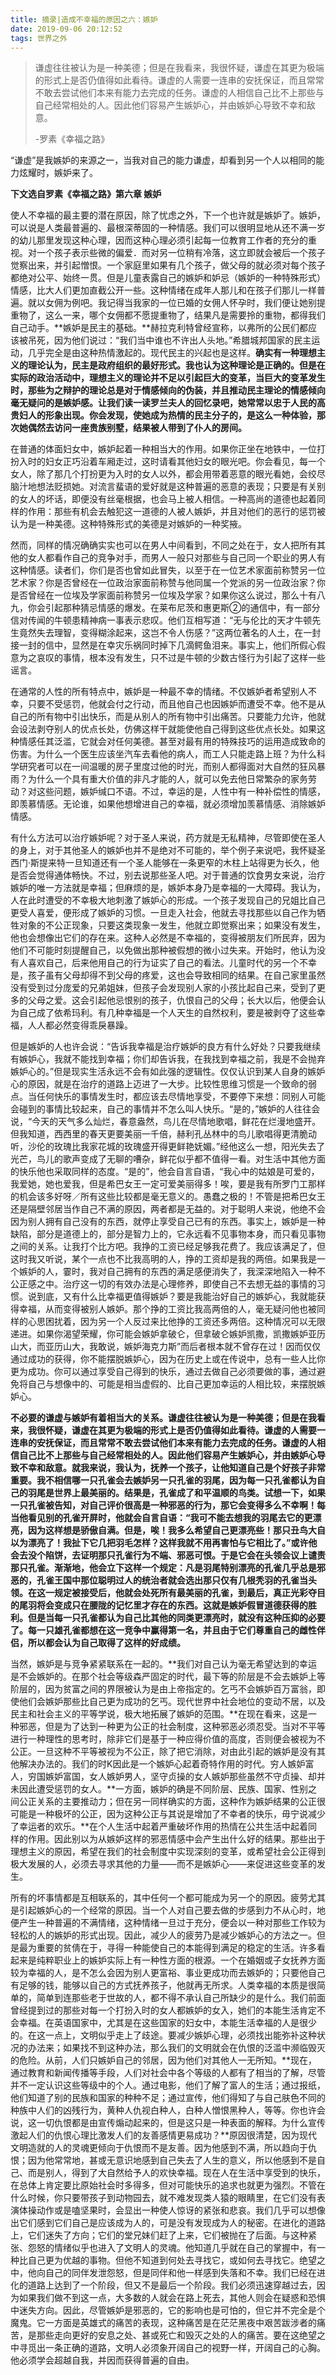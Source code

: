 ```yaml
---
title: 摘录|造成不幸福的原因之六：嫉妒
date: 2019-09-06 20:12:52
tags: 世界之外
---
```


> 谦虚往往被认为是一种美德；但是在我看来，我很怀疑，谦虚在其更为极端的形式上是否仍值得如此看待。谦虚的人需要一连串的安抚保证，而且常常不敢去尝试他们本来有能力去完成的任务。谦虚的人相信自己比不上那些与自己经常相处的人。因此他们容易产生嫉妒心，并由嫉妒心导致不幸和敌意。
>
> -罗素《幸福之路》

“谦虚”是我嫉妒的来源之一，当我对自己的能力谦虚，却看到另一个人以相同的能力炫耀时，嫉妒来了。

**下文选自罗素《幸福之路》第六章 嫉妒**

<!--more-->

使人不幸福的最主要的潜在原因，除了忧虑之外，下一个也许就是嫉妒了。嫉妒，可以说是人类最普遍的、最根深蒂固的一种情感。我们可以很明显地从还不满一岁的幼儿那里发现这种心理，因而这种心理必须引起每一位教育工作者的充分的重视。对一个孩子表示些微的偏爱．而对另一位稍有冷落，这立即就会被后一个孩子觉察出来，并引起憎恨。一个家庭里如果有几个孩子，做父母的就必须对每个孩子都绝对公平、始终一贯。但是儿童表露自己的嫉妒和妒忌（嫉妒的一种特殊形式）情感，比大人们更加直截公开一些。这种情绪在成年人那儿和在孩子们那儿一样普遍。就以女佣为例吧。我记得当我家的一位已婚的女佣人怀孕时，我们便让她别提重物了，这么一来，哪个女佣都不愿提重物了，结果凡是需要拎的重物，都得我们自己动手。**嫉妒是民主的基础。**赫拉克利特曾经宣称，以弗所的公民们都应该被吊死，因为他们说过：“我们当中谁也不许出人头地。”希腊城邦国家的民主运动，几乎完全是由这种热情激起的。现代民主的兴起也是这样。**确实有一种理想主义的理论认为，民主是政府组织的最好形式。我也认为这种理论是正确的。但是在实际的政治活动中，理想主义的理论并不足以引起巨大的变革，当巨大的变革发生时，那些为之辩护的理论总是对于情感倾向的伪装，并且推动民主理论的情感倾向毫无疑问的是嫉妒感。让我们读一读罗兰夫人的回忆录吧，她常常以忠于人民的高贵妇人的形象出现。你会发现，使她成为热情的民主分子的，是这么一种体验，那次她偶然去访问一座贵族别墅，结果被人带到了仆人的房间。**

在普通的体面妇女中，嫉妒起着一种相当大的作用。如果你正坐在地铁中，一位打扮入时的妇女正巧沿着车厢走过，这时请看其他妇女的眼光吧。你会看见，每一个女人，除了那几个打扮更为入时的女人以外，都会用带着恶意的眼光看她，会绞尽脑汁地想法贬损她。对流言蜚语的爱好就是这种普遍的恶意的表现；只要是有关别的女人的坏话，即便没有丝毫根据，也会马上被人相信。一种高尚的道德也起着同样的作用：那些有机会去触犯这一道德的人被人嫉妒，并且对他们的恶行的惩罚被认为是一种美德。这种特殊形式的美德是对嫉妒的一种奖掖。

然而，同样的情况确确实实也可以在男人中间看到，不同之处在于，女人把所有其他的女人都看作自己的竞争对手，而男人一般只对那些与自己同一个职业的男人有这种情感。读者们，你们是否也曾如此冒失，以至于在一位艺术家面前称赞另一位艺术家？你是否曾经在一位政治家面前称赞与他同属一个党派的另一位政治家？你是否曾经在一位埃及学家面前称赞另一位埃及学家？如果你这么说过，那么十有八九，你会引起那种猜忌情感的爆发。在莱布尼茨和惠更斯②的通信中，有一部分信对传闻的牛顿患精神病一事表示悲叹。他们互相写道：“无与伦比的天才牛顿先生竟然失去理智，变得糊涂起来，这岂不令人伤感？”这两位著名的人土，在一封接一封的信中，显然是在幸灾乐祸同时掉下几滴鳄鱼泪来。事实上，他们所假心假意为之哀叹的事情，根本没有发生，只不过是牛顿的少数古怪行为引起了这样一些谣言。

在通常的人性的所有特点中，嫉妒是一种最不幸的情绪。不仅嫉妒者希望别人不幸，只要不受惩罚，他就会付之行动，而且他自己也因嫉妒而遭受不幸。他不是从自己的所有物中引出快乐，而是从别人的所有物中引出痛苦。只要能力允许，他就会设法剥夺别人的优点长处，仿佛这样干就能使他自己得到这些优点长处。如果这种情感任其泛滥，它就会对任何美德。甚至对最有用的特殊技巧的运用造成致命的伤害。为什么一个医生应该坐汽车去看他的病人，而工人只能走路上班？为什么科学研究者可以在一间温暖的房子里度过他的时光，而别人都得面对大自然的狂风暴雨？为什么一个具有重大价值的非凡才能的人，就可以免去他日常繁杂的家务劳动？对这些问题，嫉妒缄口不语。不过，幸运的是，人性中有一种补偿性的情感，即羡慕情感。无论谁，如果他想增进自己的幸福，就必须增加羡慕情感、消除嫉妒情感。

有什么方法可以治疗嫉妒呢？对于圣人来说，药方就是无私精神，尽管即使在圣人的身上，对于其他圣人的嫉妒也并不是绝对不可能的，举个例子来说吧，我怀疑圣西门·斯提来特一旦知道还有一个圣人能够在一条更窄的木柱上站得更为长久，他是否会觉得通体畅快。不过，别去说那些圣人吧。对于普通的饮食男女来说，治疗嫉妒的唯一方法就是幸福；但麻烦的是，嫉妒本身乃是幸福的一大障碍。我认为，人在此时遭受的不幸极大地刺激了嫉妒心的形成。一个孩子发现自己的兄姐比自己更受人喜爱，便形成了嫉妒的习惯。一旦走入社会，他就去寻找那些以自己作为牺牲对象的不公正现象，只要这类现象一发生，他就立即觉察出来；如果没有发生，他也会想像出它们的存在来。这种人必然是不幸福的，变得被朋友们所民弃，因为他们不可能时刻提醒自己，以免做出那种被假想的微小过失来。开始时，他认为没有人喜欢自己，后来他用自己的行为证实了自己的看法。儿童时代的另一个不幸是，孩子虽有父母却得不到父母的疼爱，这也会导致相同的结果。在自己家里虽然没有受到过分庞爱的兄弟姐妹，但孩子会发现别人家的小孩比起自己来，受到了更多的父母之爱。这会引起他忌恨别的孩子，仇恨自己的父母；长大以后，他便会认为自己成了依希玛利。有几种幸福是一个人天生的自然权利，要是被剥夺了这些幸福，人人都必然变得乖戾暴躁。

但是嫉妒的人也许会说：“告诉我幸福是治疗嫉妒的良方有什么好处？只要我继续有嫉妒心，我就不能找到幸福；你们却告诉我，在我找到幸福之前，我是不会抛弃嫉妒心的。”但是现实生活永远不会有如此强的逻辑性。仅仅认识到某人自身的嫉妒心的原因，就是在治疗的道路上迈进了一大步。比较性思维习惯是一个致命的弱点。当任何快乐的事情发生时，都应该去尽情地享受，不要停下来想：同别人可能会碰到的事情比较起来，自己的事情并不怎么叫人快乐。“是的，”嫉妒的人往往会说，“今天的天气多么灿烂，春意盎然，鸟儿在尽情地歌唱，鲜花在烂漫地盛开。但我知道，西西里的春天更要美丽一千倍，赫利孔丛林中的鸟儿歌唱得更清脆动听，沙伦的玫瑰比我家花城的玫瑰盛开得更鲜艳妩媚。”经他这么一想，阳光失去了光芒，鸟儿的歌声变成了无聊的嘈杂，鲜花似乎都不值得一看。对生活中其他方面的快乐他也采取同样的态度。“是的”，他会自言自语，“我心中的姑娘是可爱的，我爱她，她也爱我，但是希巴女王一定可爱美丽得多！唉，要是我有所罗门工那样的机会该多好呀／所有这些比较都是毫无意义的。愚蠢之极的！不管是把希巴女王还是隔壁邻居当作自己不满的原因，两者都是无益的。对于聪明人来说，他绝不会因为别人拥有自己没有的东西，就停止享受自己已有的东西。事实上，嫉妒是一种缺陷，部分是道德上的，部分是智力上的，它永远看不见事物本身，而只看见事物之间的关系。让我打个比方吧。我挣的工资已经足够我花费了。我应该满足了，但这时我又听说，某个一点也不比我高明的人，挣的工资却是我的两倍。如果我是一个嫉妒的人，霎时，我对自己拥有的东西的满足感便消失了，我深深地陷入一种不公正感之中。治疗这一切的有效办法是心理修养，即使自己不去想无益的事情的习惯。说到底，又有什么比幸福更值得嫉妒？要是我能治好自己的嫉妒心，我就能获得幸福，从而变得被别人嫉妒。那个挣的工资比我高两倍的人，毫无疑问他也被同样的心思困扰着，因为另一个人反过来比他挣的工资还多两倍。这种情况可以无限递进。如果你渴望荣耀，你可能会嫉妒拿破仑，但拿破仑嫉妒凯撒，凯撒嫉妒亚历山大，而亚历山大，我敢说，嫉妒海克力斯”而后者根本就不曾存在过！因而仅仅通过成功的获得，你不能摆脱嫉妒心，因为在历史上或在传说中，总有一些人比你更为成功。你可以通过享受自己得到的快乐，通过去做自己必须要做的事，通过避免将自己与想像中的、可能是相当虚假的、比自己更加幸运的人相比较，来摆脱嫉妒心。

**不必要的谦虚与嫉妒有着相当大的关系。谦虚往往被认为是一种美德；但是在我看来，我很怀疑，谦虚在其更为极端的形式上是否仍值得如此看待。谦虚的人需要一连串的安抚保证，而且常常不敢去尝试他们本来有能力去完成的任务。谦虚的人相信自己比不上那些与自己经常相处的人。因此他们容易产生嫉妒心，并由嫉妒心导致不幸和敌意。就我来说，我认为，抚养一个孩子，让他知道自己是个好孩子非常重要。我不相信哪一只孔雀会去嫉妒另一只孔雀的羽尾，因为每一只孔雀都认为自己的羽尾是世界上最美丽的。结果是，孔雀成了和平温顺的鸟类。试想一下，如果一只孔雀被告知，对自己评价很高是一种邪恶的行为，那它会变得多么不幸啊！每当他看见别的孔雀开屏时，他就会自言自语：“我可不能去想我的羽尾去它的更漂亮，因为这样想是骄傲自满。但是，唉！我多么希望自己更漂亮些！那只丑鸟大自以为漂亮了！我扯下它几把羽毛怎样？这样我就不用再害怕与它相比了。”或许他会去没个陷饼，去证明那只孔雀行为不端、邪恶可恨。于是它会在头领会议上谴责那只孔雀。渐渐地，他会立下这样一个规定：凡是羽尾特别漂亮的孔雀几乎总是邪恶的，孔雀王国中那位聪明过人的统治者就会选出那只仅有几根秃羽的孔雀当头领。在这一规定被接受后，他就会处死所有最美丽的孔雀，到最后，真正光彩夺目的尾羽将会变成只在腰陇的记忆里才存在的东西。这就是嫉妒假冒道德获得的胜利。但是当每一只孔雀都认为自己比其他的同类更漂亮时，就没有这种压抑的必要了。每一只雄孔雀都想在这一竞争中赢得第一名，并且由于它们尊重自己的雌性伴侣，所以都会认为自己取得了这样的好成绩。**

当然，嫉妒是与竞争紧紧联系在一起的。**我们对自己认为毫无希望达到的幸运是不会嫉妒的。在那个社会等级森严固定的时代，最下等的阶层是不会去嫉妒上等阶层的，因为贫富之间的界限被认为是由上帝指定的。乞丐不会嫉妒百万富翁，即使他们会嫉妒那些比自己更为成功的乞丐。现代世界中社会地位的变动不居，以及民主和社会主义的平等学说，极大地拓展了嫉妒的范围。**在现在看来，这是一种邪恶，但是为了达到一种更为公正的社会制度，这种邪恶必须忍受。当对不平等进行一种理性的思考时，除非它们是基于一种应得价值的高度，否则便会被视为不公正。一旦这种不平等被视为不公正，除了把它消除，对由此引起的嫉妒是没有其他解决办法的。我们的时K因此是一个嫉妒心起着奇特作用的时代。穷人嫉妒富人，穷国嫉妒富国，女人嫉妒男人，坚守贞操的女人嫉妒那些虽然不守贞操、却并未因此遭受惩罚的女人。**一方面，嫉妒的确是不同阶层、民族、国家、性别之间公正关系的主要推动力；但在另一同样确实的方面，这种作为嫉妒结果的公正很可能是一种极坏的公正，因为这种公正与其说是增加了不幸者的快乐，毋宁说减少了幸运者的欢乐。**在个人生活中起着严重破坏作用的热情在公共生活中起着同样的作用。因此别以为从嫉妒这样的邪恶情感中会产生出什么好的结果。那些出于理想主义的原因，希望在我们的社会制度中实现深刻的变革，或希望社会公正得到极大发展的人，必须去寻求其他的力量——而不是嫉妒心——来促进这些变革的发生。

所有的坏事情都是互相联系的，其中任何一个都可能成为另一个的原因。疲劳尤其是引起嫉妒心的一个经常的原因。当一个人对自己要去做的步感到力不从心时，地便产生一种普遍的不满情绪，这种情绪一旦过于充分，便会以一种对那些工作较为轻松的人的嫉妒的形式出现。因此，减少人的疲劳乃是减少嫉妒心的方法之一。但是最为重要的贫倩在于，寻得一种能使自己的本能得到满足的稳定的生活。许多看起来是纯粹职业上的嫉妒实际上有一种性方面的根源。一个在婚姻或子女抚养方面较为幸福的人，是不怎么会因为别人更富裕、事业更成功而去嫉妒的；只要他自己有足够的钱，能够以自己的方式抚养孩子，他就再无所求。人类幸福的本质是很简单的，简单到连那些老于世故的人，都不得不承认自己所缺少的是什么。我们前面曾经提到过的那些对每一个打扮入时的女人都嫉妒的女入，她们的本能生活肯定不会幸福。在英语国家中，尤其是在这些国家的妇女中，本能生活幸福的人是很少的。在这一点上，文明似乎走上了歧途。要减少嫉妒心理，必须找出能弥补这种状况的办法来；如果找不到这种办法，那么我们的文明就会在仇恨的泛滥中濒临毁灭的危险。从前，人们只嫉妒自己的邻居，因为他们对其他人一无所知。**现在，通过教育和新闻传播等手段，人们对社会中各个等级的人都有了相当的了解，尽管并不一定认识这些等级中的个人。通过电影，他们了解了富人的生活；通过报纸，他们知道了别的民族和国家的种种不足；通过宣传，他们得知了与自己肤色不同的种族中人们的凶残行为，黄种人仇视白种人，白种人憎恨黑种人，等等。你也许会说，这一切仇恨都是由宣传煽动起来的，但是这只是一种表面的解释。为什么宣传激起人们的仇恨心理比激发人们的友善感情更易成功？**原因很清楚，因为现代文明造就的人的灵魂更倾向于仇恨而不是友善。因为他感到不满，所以趋向于仇恨；因为他常常地，甚或无意识地感到自己失去了人生的意义，所以他感到不是自己、而是别人，得到了大自然给予人的欢快幸福。现在人在生活中享受到的快乐，在总体上肯定要比原始社会时多得多，但对可能快乐的追求也就更为强烈。不管在什么时候，你只要带孩子到动物园去，就不难发现类人猿的眼睛里，在它们没有表演体操动作或是嗑坚果时，会显出一种使人惊讶的紧张和悲哀。我们几乎可以想像出它们感到它们自己是应该成为人的，可是没有发现成为人的秘密。在进化的道路上，它们迷失了方向；它们的堂兄妹们赶了上来，它们被抛在了后面。与这种紧张、怨怒的情绪似乎也进入了文明人的灵魂。他知道几乎就在自己的掌握中，有一种比自己更为优越的事物。但他不知道到何处去寻找它，或如何去寻找它。绝望之中，他向自己的同伴发泄怨怒，但是同伴和他一样感到失落和不幸。我们已经在进化的道路上达到了一个阶段，但又不是最后一个阶段。我们必须迅速穿越过去，因为如果我们做不到这一点，大多数的人就会在路上死去，其他人则会在疑惑和恐惧中迷失方向。因此，尽管嫉妒是邪恶的，它的影响也是可怕的，但它并不完全是个魔鬼。它一方面是英雄式的痛苦的表现，这种痛苦是在茫茫黑夜中艰苦跋涉者的痛苦，是那些走向更好的安息之处、甚或死亡和毁灭之处的人的痛苦。要在这绝望之中寻觅出一条正确的道路，文明人必须象开阔自己的视野一样，开阔自己的心胸。他必须学会超越自我，并因而获得普遍的自由。 